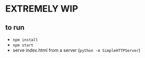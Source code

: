 # EXTREMELY WIP

## to run

- `npm install`
- `npm start`
- serve index.html from a server (`python -m SimpleHTTPServer`)
